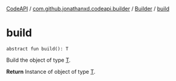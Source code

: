 [CodeAPI](../../index.md) / [com.github.jonathanxd.codeapi.builder](../index.md) / [Builder](index.md) / [build](.)

# build

`abstract fun build(): T`

Build the object of type [T](#).

**Return**
Instance of object of type [T](#).


